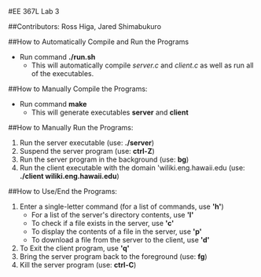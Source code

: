 
#EE 367L Lab 3

##Contributors:
Ross Higa, Jared Shimabukuro

##How to Automatically Compile and Run the Programs
- Run command **./run.sh**
	- This will automatically compile *server.c* and *client.c* as well as run all of the executables.

##How to Manually Compile the Programs:
- Run command **make**
	- This will generate executables **server** and **client**

##How to Manually Run the Programs:
1. Run the server executable (use: **./server**)
2. Suspend the server program (use: **ctrl-Z**)
3. Run the server program in the background (use: **bg**)
4. Run the client executable with the domain 'wiliki.eng.hawaii.edu (use: **./client wiliki.eng.hawaii.edu**)

##How to Use/End the Programs:
1. Enter a single-letter command (for a list of commands, use **'h'**)
	- For a list of the server's directory contents, use **'l'**
	- To check if a file exists in the server, use **'c'**
	- To display the contents of a file in the server, use **'p'**
	- To download a file from the server to the client, use **'d'**
2. To Exit the client program, use **'q'**
3. Bring the server program back to the foreground (use: **fg**)
4. Kill the server program (use: **ctrl-C**)

